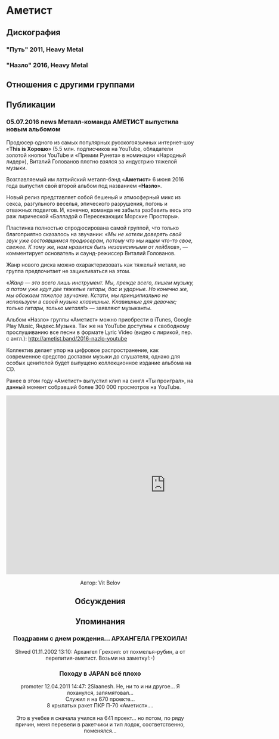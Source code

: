 # Аметист



## Дискография

### "Путь" 2011, Heavy Metal



### "Назло" 2016, Heavy Metal




## Отношения с другими группами


## Публикации

### 05.07.2016 news Металл-команда АМЕТИСТ выпустила новым альбомом

<p>Продюсер одного из самых популярных русскогоязычных интернет-шоу «<strong>This is Хорошо</strong>» (5.5 млн. подписчиков на YouTube, обладатели золотой кнопки YouTube и «Премии Рунета» в номинации «Народный лидер»), Виталий Голованов плотно взялся за индустрию тяжелой музыки.</p><p>Возглавляемый им латвийский металл-бэнд «<strong>Аметист</strong>» 6 июня 2016 года выпустил свой второй альбом под названием «<strong>Назло</strong>».</p><p>Новый релиз представляет собой бешеный и атмосферный микс из секса, разгульного веселья, эпического разрушения, погонь и отважных подвигов. И, конечно, команда не забыла разбавить весь это раж лирической «Балладой о Пересекающих Морские Просторы».</p><p>Пластинка полностью спродюсирована самой группой, что только благоприятно сказалось на звучании: «<em>Мы не хотели доверять свой звук уже состоявшимся продюсерам, потому что мы ищем что-то свое, свежее. К тому же, нам нравится быть независимыми от лейблов</em>», — комментирует основатель и саунд-режиссер Виталий Голованов.</p><p>Жанр нового диска можно охарактеризовать как тяжелый металл, но группа предпочитает не зацикливаться на этом.</p><p>«<em>Жанр — это всего лишь инструмент. Мы, прежде всего, пишем музыку, а потом уже идут две тяжелые гитары, бас и ударные. Но конечно же, мы обожаем тяжелое звучание. Кстати, мы принципиально не используем в своей музыке клавишные. Клавишные для девочек; только гитары, только металл</em>!» — заявляют музыканты.</p><p>Альбом «Назло» группы «Аметист» можно приобрести в iTunes, Google Play Music, Яндекс.Музыка. Так же на YouTube доступны к свободному прослушиванию все песни в формате Lyric Video (видео с лирикой, пер. с англ.): <a href="http://ametist.band/2016-nazlo-youtube">http://ametist.band/2016-nazlo-youtube</a></p><p>Коллектив делает упор на цифровое распространение, как современное средство доставки музыки до слушателя, однако для особых ценителей будет выпущено коллекционное издание альбома на CD.&nbsp; </p><p>Ранее в этом году «Аметист» выпустил клип на сингл «Ты проиграл», на данный момент собравший более 300 000 просмотров на YouTube.</p><p><center><iframe width="854" height="480" src="https://www.youtube.com/embed/DiOE60ctHZU" frameborder="0" allowfullscreen></iframe></p>
Автор: Vit Belov


## Обсуждения


## Упоминания

### Поздравим с днем рождения... АРХАНГЕЛА ГРЕХОИЛА!

Shved  01.11.2002 13:10:
Архангел Грехоил: от похмелья-рубин, а от перепития-аметист. Возьми на заметку!:-)

### Походу в JAPAN всё плохо

promoter 12.04.2011 14:47:
2Slaanesh. Не, ни то и ни другое... Я лоханулся, запямятовал...<BR>Служил я на 670 проекте...<BR>8 крылатых ракет ПКР П-70 «Аметист»....<BR><BR>Это в учебке я сначала учился на 641 проект... но потом, по ряду причин, меня перевели в ракетчики и тип лодок, соответственно, поменялся...

